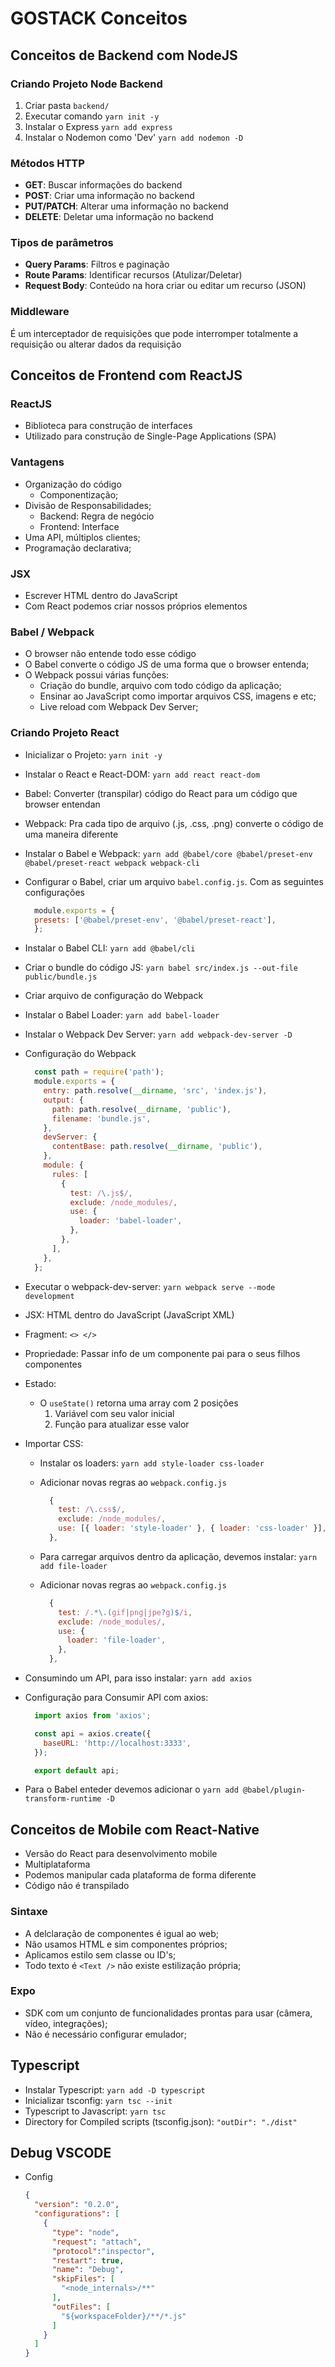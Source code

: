 # GOSTACK Conceitos

## Conceitos de Backend com NodeJS

### Criando Projeto Node Backend

1. Criar pasta `backend/`
2. Executar comando `yarn init -y`
3. Instalar o Express `yarn add express`
4. Instalar o Nodemon como 'Dev' `yarn add nodemon -D`

### Métodos HTTP

- **GET**: Buscar informações do backend
- **POST**: Criar uma informação no backend
- **PUT/PATCH**: Alterar uma informação no backend
- **DELETE**: Deletar uma informação no backend

### Tipos de parâmetros

- **Query Params**: Filtros e paginação
- **Route Params**: Identificar recursos (Atulizar/Deletar)
- **Request Body**: Conteúdo na hora criar ou editar um recurso (JSON)

### Middleware

É um interceptador de requisições que pode interromper totalmente a requisição ou alterar dados da requisição

## Conceitos de Frontend com ReactJS

### ReactJS

- Biblioteca para construção de interfaces
- Utilizado para construção de Single-Page Applications (SPA)

### Vantagens

- Organização do código
  - Componentização;
- Divisão de Responsabilidades;
  - Backend: Regra de negócio
  - Frontend: Interface
- Uma API, múltiplos clientes;
- Programação declarativa;

### JSX

- Escrever HTML dentro do JavaScript
- Com React podemos criar nossos próprios elementos

### Babel / Webpack

- O browser não entende todo esse código
- O Babel converte o código JS de uma forma que o browser entenda;
- O Webpack possui várias funções:
  - Criação do bundle, arquivo com todo código da aplicação;
  - Ensinar ao JavaScript como importar arquivos CSS, imagens e etc;
  - Live reload com Webpack Dev Server;

### Criando Projeto React

- Inicializar o Projeto: `yarn init -y`
- Instalar o React e React-DOM: `yarn add react react-dom`
- Babel: Converter (transpilar) código do React para um código que browser entendan
- Webpack: Pra cada tipo de arquivo (.js, .css, .png) converte o código de uma maneira diferente
- Instalar o Babel e Webpack: `yarn add @babel/core @babel/preset-env @babel/preset-react webpack webpack-cli`
- Configurar o Babel, criar um arquivo `babel.config.js`. Com as seguintes configurações

  ```javascript
    module.exports = {
    presets: ['@babel/preset-env', '@babel/preset-react'],
    };
  ```

- Instalar o Babel CLI: `yarn add @babel/cli`
- Criar o bundle do código JS: `yarn babel src/index.js --out-file public/bundle.js`
- Criar arquivo de configuração do Webpack
- Instalar o Babel Loader: `yarn add babel-loader`
- Instalar o Webpack Dev Server: `yarn add webpack-dev-server -D`
- Configuração do Webpack
  
  ```javascript
    const path = require('path');
    module.exports = {
      entry: path.resolve(__dirname, 'src', 'index.js'),
      output: {
        path: path.resolve(__dirname, 'public'),
        filename: 'bundle.js',
      },
      devServer: {
        contentBase: path.resolve(__dirname, 'public'),
      },
      module: {
        rules: [
          {
            test: /\.js$/,
            exclude: /node_modules/,
            use: {
              loader: 'babel-loader',
            },
          },
        ],
      },
    };
  ```

- Executar o webpack-dev-server: `yarn webpack serve --mode development`
- JSX: HTML dentro do JavaScript (JavaScript XML)
- Fragment: `<> </>`
- Propriedade: Passar info de um componente pai para o seus filhos componentes
- Estado:
  - O `useState()` retorna uma array com 2 posições
    1. Variável com seu valor inicial
    2. Função para atualizar esse valor
- Importar CSS:
  - Instalar os loaders: `yarn add style-loader css-loader`
  - Adicionar novas regras ao `webpack.config.js`

    ```javascript
      {
        test: /\.css$/,
        exclude: /node_modules/,
        use: [{ loader: 'style-loader' }, { loader: 'css-loader' }],
      },
    ```

  - Para carregar arquivos dentro da aplicação, devemos instalar: `yarn add file-loader`
  - Adicionar novas regras ao `webpack.config.js`

    ```javascript
      {
        test: /.*\.(gif|png|jpe?g)$/i,
        exclude: /node_modules/,
        use: {
          loader: 'file-loader',
        },
      },
    ```

- Consumindo um API, para isso instalar: `yarn add axios`
- Configuração para Consumir API com axios:
  
  ```javascript
    import axios from 'axios';

    const api = axios.create({
      baseURL: 'http://localhost:3333',
    });

    export default api;
  ```

- Para o Babel enteder devemos adicionar o `yarn add @babel/plugin-transform-runtime -D`

## Conceitos de Mobile com React-Native

- Versão do React para desenvolvimento mobile
- Multiplataforma
- Podemos manipular cada plataforma de forma diferente
- Código não é transpilado

### Sintaxe

- A delclaração de componentes é igual ao web;
- Não usamos HTML e sim componentes próprios;
- Aplicamos estilo sem classe ou ID's;
- Todo texto é `<Text />` não existe estilização própria;

### Expo

- SDK com um conjunto de funcionalidades prontas para usar (câmera, vídeo, integrações);
- Não é necessário configurar emulador;

## Typescript

- Instalar Typescript: `yarn add -D typescript`
- Inicializar tsconfig: `yarn tsc --init`
- Typescript to Javascript: `yarn tsc`
- Directory for Compiled scripts (tsconfig.json): `"outDir": "./dist"`

## Debug VSCODE

- Config
  
  ```json
  {
    "version": "0.2.0",
    "configurations": [
      {
        "type": "node",
        "request": "attach",
        "protocol":"inspector",
        "restart": true,
        "name": "Debug",
        "skipFiles": [
          "<node_internals>/**"
        ],
        "outFiles": [
          "${workspaceFolder}/**/*.js"
        ]
      }
    ]
  }

  ```
